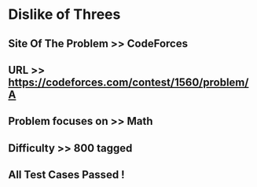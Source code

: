 # Dislike of Threes

## Site Of The Problem >> CodeForces

## URL >> https://codeforces.com/contest/1560/problem/A

## Problem focuses on >> Math

## Difficulty >> 800 tagged

## All Test Cases Passed !


